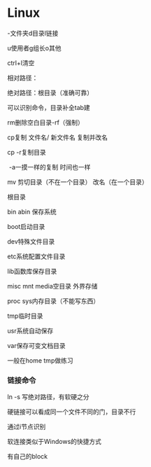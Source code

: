 # Linux

-文件夹d目录l链接

u使用者g组长o其他

ctrl+l清空

相对路径：

绝对路径：根目录（准确可靠）

可以识别命令，目录补全tab建

rm删除空白目录-rf（强制）

cp复制 文件名/ 新文件名    复制并改名

cp -r复制目录

​     -a一摸一样的复制    时间也一样

mv   剪切目录（不在一个目录）   改名（在一个目录）



根目录

bin  abin 保存系统

boot启动目录

dev特殊文件目录

etc系统配置文件目录

lib函数库保存目录

misc mnt media空目录   外界存储

proc sys内存目录（不能写东西）

tmp临时目录

usr系统自动保存

var保存可变文档目录

一般在home tmp做练习

### 链接命令

ln -s 写绝对路径，有软硬之分

硬链接可以看成同一个文件不同的门，目录不行

通过i节点识别

软连接类似于Windows的快捷方式

有自己的block

